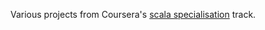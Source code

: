 Various projects from Coursera's [scala specialisation](https://www.coursera.org/specializations/scala) track.
